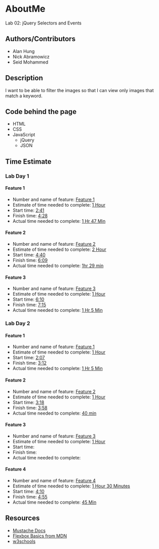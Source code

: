 # AboutMe

Lab 02: jQuery Selectors and Events

## Authors/Contributors
  * Alan Hung
  * Nick Abramowicz
  * Seid Mohammed

## Description

I want to be able to filter the images so that I can view only images that match a keyword.

## Code behind the page
  * HTML
  * CSS
  * JavaScript
    * jQuery
    * JSON

## Time Estimate
### Lab Day 1
#### Feature 1
  * Number and name of feature: <u>Feature 1</u>
  * Estimate of time needed to complete: <u>1 Hour</u>
  * Start time: <u>2:41</u>
  * Finish time: <u>4:28</u>
  * Actual time needed to complete: <u>1 Hr 47 Min</u>

#### Feature 2
  * Number and name of feature: <u>Feature 2</u>
  * Estimate of time needed to complete: <u>2 Hour</u>
  * Start time: <u>4:40</u>
  * Finish time: <u>6:09</u>
  * Actual time needed to complete: <u>1hr 29 min</u>

#### Feature 3
  * Number and name of feature: <u>Feature 3</u>
  * Estimate of time needed to complete: <u>1 Hour</u>
  * Start time: <u>6:10</u>
  * Finish time: <u>7:15</u>
  * Actual time needed to complete: <u>1 Hr 5 Min </u>

### Lab Day 2
#### Feature 1
  * Number and name of feature: <u>Feature 1</u>
  * Estimate of time needed to complete: <u>1 Hour</u>
  * Start time: <u>2:07</u>
  * Finish time: <u>3:12</u>
  * Actual time needed to complete: <u>1 Hr 5 Min</u>

#### Feature 2
  * Number and name of feature: <u>Feature 2</u>
  * Estimate of time needed to complete: <u>1 Hour</u>
  * Start time: <u>3:18</u>
  * Finish time: <u>3:58</u>
  * Actual time needed to complete: <u>40 min</u>

#### Feature 3
  * Number and name of feature: <u>Feature 3</u>
  * Estimate of time needed to complete: <u>1 Hour</u>
  * Start time: <u></u>
  * Finish time: <u></u>
  * Actual time needed to complete: <u></u>

#### Feature 4
  * Number and name of feature: <u>Feature 4</u>
  * Estimate of time needed to complete: <u>1 Hour 30 Minutes</u>
  * Start time: <u>4:10</u>
  * Finish time: <u>4:55</u>
  * Actual time needed to complete: <u>45 Min</u>

## Resources
  * [Mustache Docs](https://github.com/janl/mustache.js)
  * [Flexbox Basics from MDN](https://developer.mozilla.org/en-US/docs/Web/CSS/CSS_Flexible_Box_Layout/Basic_Concepts_of_Flexbox)
  * [w3schools](https://www.w3schools.com/)